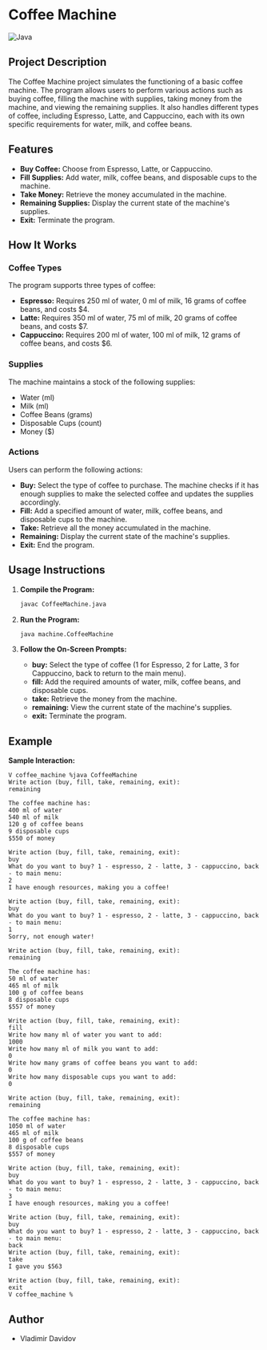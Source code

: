 # Coffee Machine

![Java](https://img.shields.io/badge/Java-ED8B00?style=for-the-badge&logo=java&logoColor=white)

## Project Description

The Coffee Machine project simulates the functioning of a basic coffee machine. The program allows users to perform various actions such as buying coffee, filling the machine with supplies, taking money from the machine, and viewing the remaining supplies. It also handles different types of coffee, including Espresso, Latte, and Cappuccino, each with its own specific requirements for water, milk, and coffee beans.

## Features

- **Buy Coffee:** Choose from Espresso, Latte, or Cappuccino.
- **Fill Supplies:** Add water, milk, coffee beans, and disposable cups to the machine.
- **Take Money:** Retrieve the money accumulated in the machine.
- **Remaining Supplies:** Display the current state of the machine's supplies.
- **Exit:** Terminate the program.

## How It Works

### Coffee Types

The program supports three types of coffee:
- **Espresso:** Requires 250 ml of water, 0 ml of milk, 16 grams of coffee beans, and costs $4.
- **Latte:** Requires 350 ml of water, 75 ml of milk, 20 grams of coffee beans, and costs $7.
- **Cappuccino:** Requires 200 ml of water, 100 ml of milk, 12 grams of coffee beans, and costs $6.

### Supplies

The machine maintains a stock of the following supplies:
- Water (ml)
- Milk (ml)
- Coffee Beans (grams)
- Disposable Cups (count)
- Money ($)

### Actions

Users can perform the following actions:
- **Buy:** Select the type of coffee to purchase. The machine checks if it has enough supplies to make the selected coffee and updates the supplies accordingly.
- **Fill:** Add a specified amount of water, milk, coffee beans, and disposable cups to the machine.
- **Take:** Retrieve all the money accumulated in the machine.
- **Remaining:** Display the current state of the machine's supplies.
- **Exit:** End the program.

## Usage Instructions

1. **Compile the Program:**
   ```bash
   javac CoffeeMachine.java
   ```

2. **Run the Program:**
   ```bash
   java machine.CoffeeMachine
   ```

3. **Follow the On-Screen Prompts:**
   - **buy:** Select the type of coffee (1 for Espresso, 2 for Latte, 3 for Cappuccino, back to return to the main menu).
   - **fill:** Add the required amounts of water, milk, coffee beans, and disposable cups.
   - **take:** Retrieve the money from the machine.
   - **remaining:** View the current state of the machine's supplies.
   - **exit:** Terminate the program.

## Example

**Sample Interaction:**
```
V coffee_machine %java CoffeeMachine
Write action (buy, fill, take, remaining, exit):
remaining

The coffee machine has:
400 ml of water
540 ml of milk
120 g of coffee beans
9 disposable cups
$550 of money

Write action (buy, fill, take, remaining, exit):
buy
What do you want to buy? 1 - espresso, 2 - latte, 3 - cappuccino, back - to main menu:
2
I have enough resources, making you a coffee!

Write action (buy, fill, take, remaining, exit):
buy
What do you want to buy? 1 - espresso, 2 - latte, 3 - cappuccino, back - to main menu:
1
Sorry, not enough water!

Write action (buy, fill, take, remaining, exit):
remaining

The coffee machine has:
50 ml of water
465 ml of milk
100 g of coffee beans
8 disposable cups
$557 of money

Write action (buy, fill, take, remaining, exit):
fill
Write how many ml of water you want to add:
1000
Write how many ml of milk you want to add:
0
Write how many grams of coffee beans you want to add:
0
Write how many disposable cups you want to add:
0

Write action (buy, fill, take, remaining, exit):
remaining

The coffee machine has:
1050 ml of water
465 ml of milk
100 g of coffee beans
8 disposable cups
$557 of money

Write action (buy, fill, take, remaining, exit):
buy
What do you want to buy? 1 - espresso, 2 - latte, 3 - cappuccino, back - to main menu:
3
I have enough resources, making you a coffee!

Write action (buy, fill, take, remaining, exit):
buy
What do you want to buy? 1 - espresso, 2 - latte, 3 - cappuccino, back - to main menu:
back
Write action (buy, fill, take, remaining, exit):
take
I gave you $563

Write action (buy, fill, take, remaining, exit):
exit
V coffee_machine %
```

## Author

- Vladimir Davidov
